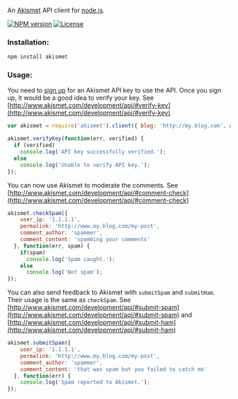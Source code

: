 An [Akismet](http://www.akismet.com/) API client for [node.js](http://nodejs.org/). 

[![NPM version](http://img.shields.io/npm/v/akismet.svg?style=flat-square)](https://npmjs.org/package/akismet)
[![License](http://img.shields.io/npm/l/akismet.svg?style=flat-square)](http://opensource.org/licenses/MIT)

### Installation:

``` bash
npm install akismet
```

### Usage:

You need to [sign up](https://akismet.com/signup/) for an Akismet API key to use the API. Once you sign up, 
it would be a good idea to verify your key.
See [http://www.akismet.com/development/api/#verify-key](http://www.akismet.com/development/api/#verify-key)

``` js
var akismet = require('akismet').client({ blog: 'http://my.blog.com', apiKey: 'myakismetapikey123' });

akismet.verifyKey(function(err, verified) {
  if (verified) 
    console.log('API key successfully verified.');
  else 
    console.log('Unable to verify API key.');
});
```
      
You can now use Akismet to moderate the comments. 
See [http://www.akismet.com/development/api/#comment-check](http://www.akismet.com/development/api/#comment-check)

``` js
akismet.checkSpam({ 
    user_ip: '1.1.1.1', 
    permalink: 'http://www.my.blog.com/my-post',
    comment_author: 'spammer',
    comment_content: 'spamming your comments'
  }, function(err, spam) {
    if(spam)
      console.log('Spam caught.');
    else
      console.log('Not spam');
});
```

You can also send feedback to Akismet with `submitSpam` and `submitHam`. Their usage is the same as `checkSpam`.
See [http://www.akismet.com/development/api/#submit-spam](http://www.akismet.com/development/api/#submit-spam)
and [http://www.akismet.com/development/api/#submit-ham](http://www.akismet.com/development/api/#submit-ham)

``` js
akismet.submitSpam({ 
    user_ip: '1.1.1.1', 
    permalink: 'http://www.my.blog.com/my-post',
    comment_author: 'spammer',
    comment_content: 'that was spam but you failed to catch me'
  }, function(err) {
    console.log('Spam reported to Akismet.');
});
```

